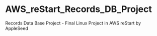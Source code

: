 # AWS_reStart_Records_DB_Project
Records Data Base Project - Final Linux Project in AWS reStart by AppleSeed
